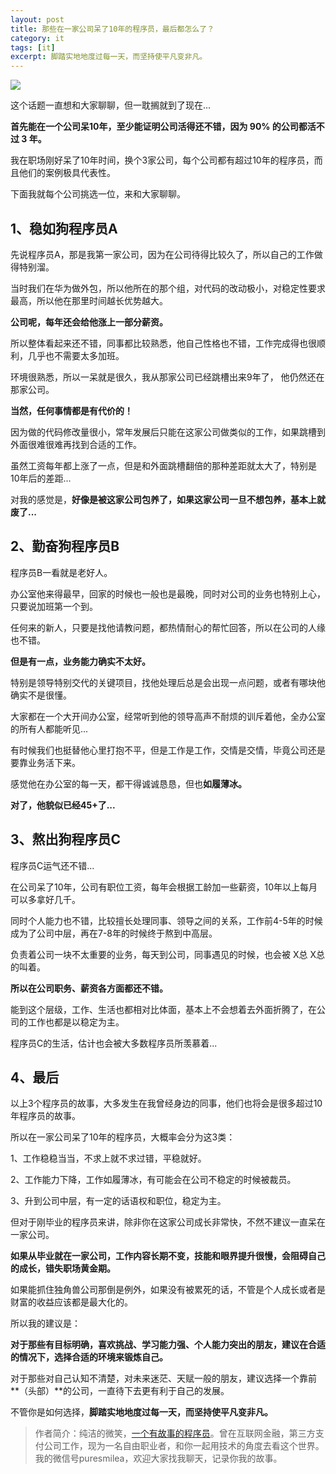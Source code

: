 ```yaml
---
layout: post
title: 那些在一家公司呆了10年的程序员，最后都怎么了？
category: it
tags: [it]
excerpt: 脚踏实地地度过每一天，而坚持使平凡变非凡。
---
```


![](http://favorites.ren/assets/images/2020/it/dail/dail01.jpg) 

这个话题一直想和大家聊聊，但一耽搁就到了现在...

**首先能在一个公司呆10年，至少能证明公司活得还不错，因为 90% 的公司都活不过 3 年。**

我在职场刚好呆了10年时间，换个3家公司，每个公司都有超过10年的程序员，而且他们的案例极具代表性。

下面我就每个公司挑选一位，来和大家聊聊。

## 1、稳如狗程序员A

先说程序员A，那是我第一家公司，因为在公司待得比较久了，所以自己的工作做得特别溜。

当时我们在华为做外包，所以他所在的那个组，对代码的改动极小，对稳定性要求最高，所以他在那里时间越长优势越大。

**公司呢，每年还会给他涨上一部分薪资。**

所以整体看起来还不错，同事都比较熟悉，他自己性格也不错，工作完成得也很顺利，几乎也不需要太多加班。

环境很熟悉，所以一呆就是很久，我从那家公司已经跳槽出来9年了， 他仍然还在那家公司。

**当然，任何事情都是有代价的！**

因为做的代码修改量很小，常年发展后只能在这家公司做类似的工作，如果跳槽到外面很难很难再找到合适的工作。

虽然工资每年都上涨了一点，但是和外面跳槽翻倍的那种差距就太大了，特别是10年后的差距...

对我的感觉是，**好像是被这家公司包养了，如果这家公司一旦不想包养，基本上就废了...**

## 2、勤奋狗程序员B

程序员B一看就是老好人。

办公室他来得最早，回家的时候也一般也是最晚，同时对公司的业务也特别上心，只要说加班第一个到。

任何来的新人，只要是找他请教问题，都热情耐心的帮忙回答，所以在公司的人缘也不错。

**但是有一点，业务能力确实不太好。**

特别是领导特别交代的关键项目，找他处理后总是会出现一点问题，或者有哪块他确实不是很懂。

大家都在一个大开间办公室，经常听到他的领导高声不耐烦的训斥着他，全办公室的所有人都能听见...

有时候我们也挺替他心里打抱不平，但是工作是工作，交情是交情，毕竟公司还是要靠业务活下来。

感觉他在办公室的每一天，都干得诚诚恳恳，但也**如履薄冰。**

**对了，他貌似已经45+了...**

## 3、熬出狗程序员C

程序员C运气还不错...

在公司呆了10年，公司有职位工资，每年会根据工龄加一些薪资，10年以上每月可以多拿好几千。

同时个人能力也不错，比较擅长处理同事、领导之间的关系，工作前4-5年的时候成为了公司中层，再在7-8年的时候终于熬到中高层。

负责着公司一块不太重要的业务，每天到公司，同事遇见的时候，也会被 X总 X总 的叫着。

**所以在公司职务、薪资各方面都还不错。**

能到这个层级，工作、生活也都相对比体面，基本上不会想着去外面折腾了，在公司的工作也都是以稳定为主。

程序员C的生活，估计也会被大多数程序员所羡慕着...

## 4、最后

以上3个程序员的故事，大多发生在我曾经身边的同事，他们也将会是很多超过10年程序员的故事。

所以在一家公司呆了10年的程序员，大概率会分为这3类：

1、工作稳稳当当，不求上就不求过错，平稳就好。

2、工作能力下降，工作如履薄冰，有可能会在公司不稳定的时候被裁员。

3、升到公司中层，有一定的话语权和职位，稳定为主。

但对于刚毕业的程序员来讲，除非你在这家公司成长非常快，不然不建议一直呆在一家公司。

**如果从毕业就在一家公司，工作内容长期不变，技能和眼界提升很慢，会阻碍自己的成长，错失职场黄金期。**

如果能抓住独角兽公司那倒是例外，如果没有被累死的话，不管是个人成长或者是财富的收益应该都是最大化的。 

所以我的建议是：

**对于那些有目标明确，喜欢挑战、学习能力强、个人能力突出的朋友，建议在合适的情况下，选择合适的环境来锻炼自己。**

对于那些对自己认知不清楚，对未来迷茫、天赋一般的朋友，建议选择一个靠前**（头部）**的公司，一直待下去更有利于自己的发展。

不管你是如何选择，**脚踏实地地度过每一天，而坚持使平凡变非凡。**



>作者简介：纯洁的微笑，[一个有故事的程序员](http://www.intelyes.xyz/life/2020/03/25/fengkou-10year.html)。曾在互联网金融，第三方支付公司工作，现为一名自由职业者，和你一起用技术的角度去看这个世界。我的微信号puresmilea，欢迎大家找我聊天，记录你我的故事。



